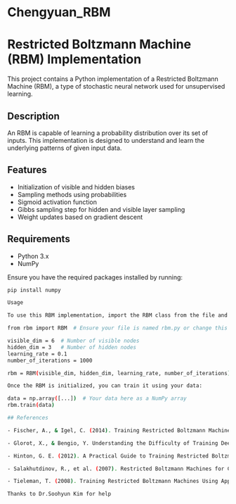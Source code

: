 # Chengyuan_RBM

# Restricted Boltzmann Machine (RBM) Implementation

This project contains a Python implementation of a Restricted Boltzmann Machine (RBM), a type of stochastic neural network used for unsupervised learning.

## Description

An RBM is capable of learning a probability distribution over its set of inputs. This implementation is designed to understand and learn the underlying patterns of given input data.

## Features

- Initialization of visible and hidden biases
- Sampling methods using probabilities
- Sigmoid activation function
- Gibbs sampling step for hidden and visible layer sampling
- Weight updates based on gradient descent

## Requirements

- Python 3.x
- NumPy

Ensure you have the required packages installed by running:

```bash
pip install numpy

Usage

To use this RBM implementation, import the RBM class from the file and initialize it with the desired parameters:

from rbm import RBM  # Ensure your file is named rbm.py or change this accordingly

visible_dim = 6  # Number of visible nodes
hidden_dim = 3   # Number of hidden nodes
learning_rate = 0.1
number_of_iterations = 1000

rbm = RBM(visible_dim, hidden_dim, learning_rate, number_of_iterations)

Once the RBM is initialized, you can train it using your data:

data = np.array([...])  # Your data here as a NumPy array
rbm.train(data)

## References

- Fischer, A., & Igel, C. (2014). Training Restricted Boltzmann Machines: An Introduction. _Pattern Recognition_, 47(1), 25-39. [https://doi.org/10.1016/j.patcog.2013.05.025](https://doi.org/10.1016/j.patcog.2013.05.025)

- Glorot, X., & Bengio, Y. Understanding the Difficulty of Training Deep Feedforward Neural Networks. 

- Hinton, G. E. (2012). A Practical Guide to Training Restricted Boltzmann Machines. In G. Montavon, G. B. Orr, & K.-R. Müller (Eds.), _Neural Networks: Tricks of the Trade_ (Vol. 7700, pp. 599-619). Springer Berlin Heidelberg. [https://doi.org/10.1007/978-3-642-35289-8_32](https://doi.org/10.1007/978-3-642-35289-8_32)

- Salakhutdinov, R., et al. (2007). Restricted Boltzmann Machines for Collaborative Filtering. _Proceedings of the 24th International Conference on Machine Learning_ (pp. 791-798). ACM. [https://doi.org/10.1145/1273496.1273596](https://doi.org/10.1145/1273496.1273596)

- Tieleman, T. (2008). Training Restricted Boltzmann Machines Using Approximations to the Likelihood Gradient. _Proceedings of the 25th International Conference on Machine Learning - ICML ’08_ (pp. 1064-1071). ACM Press. [https://doi.org/10.1145/1390156.1390290](https://doi.org/10.1145/1390156.1390290)

Thanks to Dr.Soohyun Kim for help
